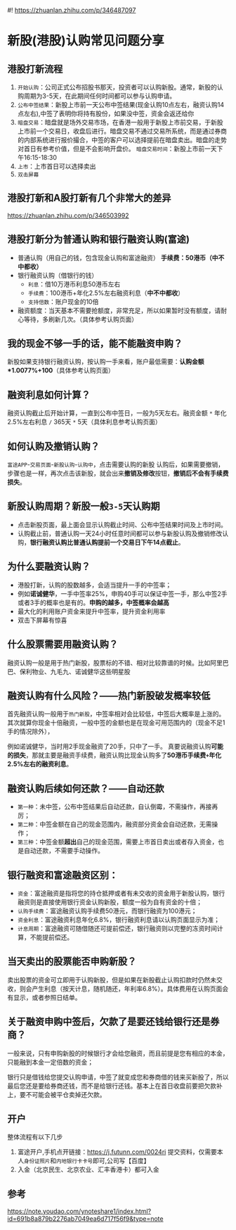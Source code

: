 #! https://zhuanlan.zhihu.com/p/346487097
# 新股(港股)认购常见问题分享

## 港股打新流程
1. `开始认购`：公司正式公布招股书那天，投资者可以认购新股。通常，新股的认购周期为3-5天，在此期间任何时间都可以参与认购申请。
2. `公布中签结果​`：新股上市前一天公布中签结果(现金认购10点左右，融资认购14点左右),中签了表明你将持有股份，如果没中签，资金会返还给你
3. `暗盘交易`：暗盘就是场外交易市场，在香港一般用于新股上市前交易，于新股上市前一个交易日，收盘后进行。暗盘交易不通过交易所系统，而是通过券商的内部系统进行报价撮合，中签的客户可以选择提前在暗盘卖出。暗盘的走势对首日有参考价值，但是不会影响开盘价。
`暗盘交易时间`：新股上市前一天下午16:15-18:30
4. `上市​`：上市首日可以选择卖出
5. `双击屏幕`

## 港股打新和A股打新有几个非常大的差异
https://zhuanlan.zhihu.com/p/346503992

## 港股打新分为普通认购和银行融资认购(富途)
* 普通认购（用自己的钱，包含现金认购和富途融资）
    **手续费：50港币（中不中都收）**
* 银行融资认购（借银行的钱）
    * `利息`：借10万港币利息50港币左右
    * `手续费`：100港币+年化2.5%左右融资利息（**中不中都收**）
    * `支持倍数`：账户现金的10倍
* 融资额度：当天基本不需要抢额度，非常充足，所以如果暂时没有额度，请耐心等待，多刷新几次。（具体参考认购页面）

## 我的现金不够一手的话，能不能融资申购？
新股如果支持银行融资认购，按认购一手来看，账户最低需要：**认购金额*1.0077%+100**（具体参考认购页面）

## 融资利息如何计算？
融资认购截止后开始计算，一直到公布中签日，一般为5天左右。融资金额 `*` 年化2.5%左右利息 `/` 365天 `*`  5天（具体利息参考认购页面）


## 如何认购及撤销认购？
`富途APP`-`交易页面`-`新股认购`-`认购中`，点击需要认购的新股
认购后，如果需要撤销，步骤也是一样，再次点击该新股，就会出来**撤销及修改**按钮，**撤销后不会有手续费损失**。

## 新股认购周期？新股一般`3-5`天认购期
* 点击新股页面，最上面会显示认购截止时间、公布中签结果时间及上市时间。
* 认购截止前，普通认购一天24小时任意时间都可以参与新股认购及撤销修改认购，**银行融资认购比普通认购提前一个交易日下午14点截止**。

## 为什么要融资认购？
* 港股打新，认购的股数越多，会适当提升一手的中签率；
* 例如**诺诚健华**，一手中签率25%，申购40手可以保证中签一手，那么中签2手或者3手的概率也是有的。**申购的越多，中签概率会越高**
* 最大化的利用账户资金来提升中签率，提升资金利用率
* 双击下屏幕有惊喜

## 什么股票需要用融资认购？
融资认购一般是用于热门新股，股票标的不错、相对比较靠谱的时候。比如阿里巴巴、保利物业、九毛九、诺诚健华这些明星股

## 融资认购有什么风险？——**热门新股破发概率较低**
首先融资认购一般用于`热门新股`，中签率相对会比较低，中签后大概率是上涨的。
其次就算你现金十倍融资，一般中签的金额也是在现金可用范围内的（现金不足1手的情况除外），

例如诺诚健华，当时用2手现金融资了20手，只中了一手。
真要说融资认购**可能的损失**，那就主要是融资手续费，融资认购比现金认购多了**50港币手续费`+`年化2.5%左右的融资利息**。


## 融资认购后续如何还款？——自动还款
* `第一种`：未中签，公布中签结果后自动还款，自认倒霉，不需操作，再接再厉；
* `第二种`：中签金额在自己的现金范围内，融资部分资金会自动还款，无需操作；
* `第三种`：中签金额**超出**自己的现金范围，需要上市首日卖出或者存入资金，也是自动还款，不需要手动操作。

## 银行融资和富途融资区别：
* `资金`：富途融资是指将您的持仓抵押或者有未交收的资金用于新股认购，银行融资则是直接使用银行资金认购新股，额度一般为自有资金的十倍；
* `认购手续费`：富途融资认购手续费50港元，而银行融资为100港元；
* `资金利息`：富途融资利息年化6.8%，银行融资利息请以认购页面显示为准；
* `计息周期`：富途融资可随借随还可提前偿还，银行融资则以完整的冻资时间计算，不能提前偿还。

## 当天卖出的股票能否申购新股？
卖出股票的资金可立即用于认购新股，但是如果在新股截止认购扣款时仍然未交收，则会产生利息（按天计息，随机随还，年利率6.8%）。具体费用在认购页面会有显示，或者参照日结单。

## 关于融资申购中签后，欠款了是要还钱给银行还是券商？
一般来说，只有申购新股的时候银行才会给您融资，而且前提是您有相应的本金，只能融到本金一定倍数的资金；

银行只是借钱给您提交认购申请，中签了就变成您和券商借的钱来买新股了，所以最后您还是要给券商还钱，而不是给银行还钱。基本上在首日收盘前要把欠款补上，要不可能会被平仓卖掉还欠款。


## 开户
整体流程有以下几步
1. 富途开户,手机点开链接：https://j.futunn.com/0024ri 提交资料，仅需要本人`身份证照片`和`内地银行卡卡号`即可,公司写【百度】
2. 入金（北京民生、北京农业、汇丰香港卡）都可入金


## 参考

https://note.youdao.com/ynoteshare1/index.html?id=691b8a879b2276ab7049ea6d717f56f9&type=note